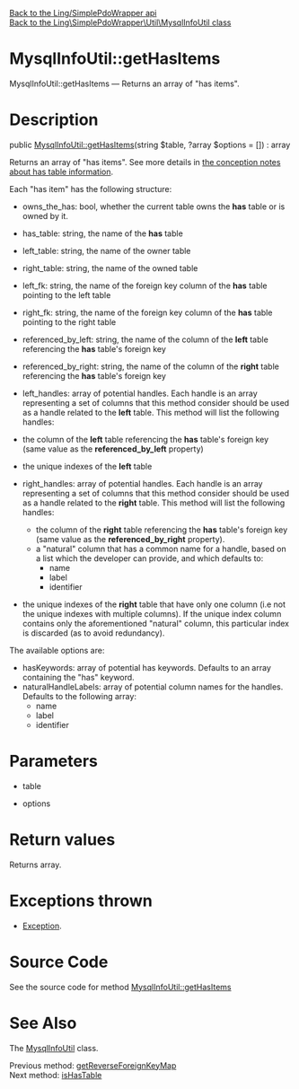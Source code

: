 [Back to the Ling/SimplePdoWrapper api](https://github.com/lingtalfi/SimplePdoWrapper/blob/master/doc/api/Ling/SimplePdoWrapper.md)<br>
[Back to the Ling\SimplePdoWrapper\Util\MysqlInfoUtil class](https://github.com/lingtalfi/SimplePdoWrapper/blob/master/doc/api/Ling/SimplePdoWrapper/Util/MysqlInfoUtil.md)


MysqlInfoUtil::getHasItems
================



MysqlInfoUtil::getHasItems — Returns an array of "has items".




Description
================


public [MysqlInfoUtil::getHasItems](https://github.com/lingtalfi/SimplePdoWrapper/blob/master/doc/api/Ling/SimplePdoWrapper/Util/MysqlInfoUtil/getHasItems.md)(string $table, ?array $options = []) : array




Returns an array of "has items".
See more details in [the conception notes about has table information](https://github.com/lingtalfi/SimplePdoWrapper/blob/master/doc/pages/conception-notes.md#the-has-table-information).

Each "has item" has the following structure:

- owns_the_has: bool, whether the current table owns the **has** table or is owned by it.
- has_table: string, the name of the **has** table
- left_table: string, the name of the owner table
- right_table: string, the name of the owned table
- left_fk: string, the name of the foreign key column of the **has** table pointing to the left table
- right_fk: string, the name of the foreign key column of the **has** table pointing to the right table
- referenced_by_left: string, the name of the column of the **left** table referencing the **has** table's foreign key
- referenced_by_right: string, the name of the column of the **right** table referencing the **has** table's foreign key
- left_handles: array of potential handles. Each handle is an array representing a set of columns that this method consider should be used as a handle related to the **left** table.
     This method will list the following handles:
- the column of the **left** table referencing the **has** table's foreign key (same value as the **referenced_by_left** property)
- the unique indexes of the **left** table

- right_handles: array of potential handles. Each handle is an array representing a set of columns that this method consider should be used as a handle related to the **right** table.
     This method will list the following handles:
     - the column of the **right** table referencing the **has** table's foreign key (same value as the **referenced_by_right** property).
     - a "natural" column that has a common name for a handle, based on a list which the developer can provide, and which defaults to:
         - name
         - label
         - identifier

- the unique indexes of the **right** table that have only one column (i.e not the unique indexes with multiple columns).
     If the unique index column contains only the aforementioned "natural" column, this particular index is discarded (as to avoid redundancy).



The available options are:
- hasKeywords: array of potential has keywords. Defaults to an array containing the "has" keyword.
- naturalHandleLabels: array of potential column names for the handles. Defaults to the following array:
     - name
     - label
     - identifier




Parameters
================


- table

    

- options

    


Return values
================

Returns array.


Exceptions thrown
================

- [Exception](http://php.net/manual/en/class.exception.php).&nbsp;







Source Code
===========
See the source code for method [MysqlInfoUtil::getHasItems](https://github.com/lingtalfi/SimplePdoWrapper/blob/master/Util/MysqlInfoUtil.php#L463-L582)


See Also
================

The [MysqlInfoUtil](https://github.com/lingtalfi/SimplePdoWrapper/blob/master/doc/api/Ling/SimplePdoWrapper/Util/MysqlInfoUtil.md) class.

Previous method: [getReverseForeignKeyMap](https://github.com/lingtalfi/SimplePdoWrapper/blob/master/doc/api/Ling/SimplePdoWrapper/Util/MysqlInfoUtil/getReverseForeignKeyMap.md)<br>Next method: [isHasTable](https://github.com/lingtalfi/SimplePdoWrapper/blob/master/doc/api/Ling/SimplePdoWrapper/Util/MysqlInfoUtil/isHasTable.md)<br>

